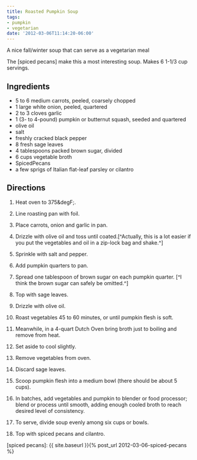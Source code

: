 ```yaml
---
title: Roasted Pumpkin Soup
tags:
- pumpkin
- vegetarian
date: '2012-03-06T11:14:20-06:00'
---
```

A nice fall/winter soup that can serve as a vegetarian meal

The [spiced pecans] make this a most interesting soup. Makes 6 1-1/3 cup servings.


## Ingredients

* 5 to 6 medium carrots, peeled, coarsely chopped
* 1 large white onion, peeled, quartered
* 2 to 3 cloves garlic
* 1 (3- to 4-pound) pumpkin or butternut squash, seeded and quartered
* olive oil
* salt
* freshly cracked black pepper
* 8 fresh sage leaves
* 4 tablespoons packed brown sugar, divided
* 6 cups vegetable broth
* SpicedPecans
* a few sprigs of Italian flat-leaf parsley or cilantro

## Directions

1.  Heat oven to 375&degF;.

1.  Line roasting pan with foil.

1.  Place carrots, onion and garlic in pan.

1.  Drizzle with olive oil and toss until coated.[^Actually, this is a lot easier if you put the vegetables and oil in a zip-lock bag and shake.^]

1.  Sprinkle with salt and pepper.

1.  Add pumpkin quarters to pan.

1.  Spread one tablespoon of brown sugar on each pumpkin quarter. [^I think the brown sugar can safely be omitted.^]

1.  Top with sage leaves.

1.  Drizzle with olive oil.

1.  Roast vegetables 45 to 60 minutes, or until pumpkin flesh is soft.

1.  Meanwhile, in a 4-quart Dutch Oven bring broth just to boiling and remove from heat.

1.  Set aside to cool slightly.

1.  Remove vegetables from oven.

1.  Discard sage leaves.

1.  Scoop pumpkin flesh into a medium bowl (there should be about 5 cups).

1.  In batches, add vegetables and pumpkin to blender or food processor; blend or process until smooth, adding enough cooled broth to reach desired level of consistency.

1.  To serve, divide soup evenly among six cups or bowls.

1.  Top with spiced pecans and cilantro.


[spiced pecans]: {{ site.baseurl }}{% post_url 2012-03-06-spiced-pecans %} 

